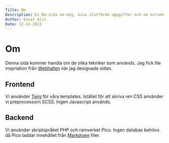 ```yaml
---
Title: Om
Description: En Om-sida om mig, mina slutförda uppgifter och om kursen.
Author: Ensaf Alic
Date: 12-11-2023
---
```


# Om

Denna sida kommer handla om de olika tekniker som används. Jag fick lite inspriation från [Webhallen](https://www.webhallen.com/) när jag designade sidan.

## Frontend

Vi använder [Twig](https://twig.symfony.com/) för våra templates. Istället för att skriva ren CSS använder vi preprocessorn SCSS. Ingen Javascript används.

## Backend
Vi använder skriptspråket PHP och ramverket Pico. Ingen databas behövs då Pico laddar innehållet från [Markdown](https://en.wikipedia.org/wiki/Markdown) filer. 